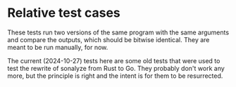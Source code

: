 # Relative test cases

These tests run two versions of the same program with the same arguments and compare the outputs,
which should be bitwise identical.  They are meant to be run manually, for now.

The current (2024-10-27) tests here are some old tests that were used to test the rewrite of
sonalyze from Rust to Go.  They probably don't work any more, but the principle is right and the
intent is for them to be resurrected.
